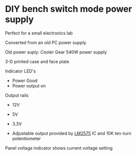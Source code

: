 # DIY bench switch mode power supply

Perfect for a small electronics lab

Converted from an old PC power supply

Old power suply: Cooler Gear 540W power supply

3-D printed case and face plate

Indicator LED's
* Power Good
* Power output on

Output rails
* 12V
* 5V
* 3.3V

* Adjustable output provided by [LM2575](https://www.google.com/url?sa=t&rct=j&q=&esrc=s&source=web&cd=1&cad=rja&uact=8&ved=0ahUKEwje1_mK4frVAhWpg1QKHQLWBOEQFggmMAA&url=https%3A%2F%2Fwww.onsemi.com%2Fpub%2FCollateral%2FLM2575-D.PDF&usg=AFQjCNEf9RPlkEF0nyT31ucrwklJe19GEg) IC and 10K ten-turn potentiometer 

Panel voltage indicator shows current voltage setting 
